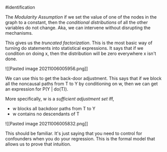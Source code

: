 #identification

The *Modularity Assumption* if we set the value of one of the nodes in the graph to a constant, then the *conditional distributions* of all the other variables do not change. Aka, we can intervene without disrupting the mechanisms.

This gives us the *truncated factorization*. This is the most basic way of turning do statements into statistical expressions. It says that if we condition on doing x, then the distribution will be zero everywhere x isn't done.

![[Pasted image 20211006005956.png]]

We can use this to get the back-door adjustment. This says that if we block all the noncausal paths from T to Y by conditioning on w, then we can get an expression for P(Y | do(T)).

More specifically, w is a *sufficient adjustment set* iff,
- w blocks all backdoor paths from T to Y
- w contains no descendants of T

![[Pasted image 20211006005832.png]]

This should be familiar. It's just saying that you need to control for confounders when you do your regression. This is the formal model that allows us to prove that intuition.